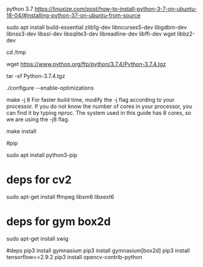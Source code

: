 python 3.7
https://linuxize.com/post/how-to-install-python-3-7-on-ubuntu-18-04/#installing-python-37-on-ubuntu-from-source

sudo apt install build-essential zlib1g-dev libncurses5-dev libgdbm-dev libnss3-dev libssl-dev libsqlite3-dev libreadline-dev libffi-dev wget libbz2-dev

cd /tmp 

wget https://www.python.org/ftp/python/3.7.4/Python-3.7.4.tgz

tar -xf Python-3.7.4.tgz

./configure --enable-optimizations

make -j 8
For faster build time, modify the -j flag according to your processor. If you do not know the number of cores in your processor, you can find it by typing nproc. The system used in this guide has 8 cores, so we are using the -j8 flag.


make install


#pip

sudo apt install python3-pip


# deps for cv2
sudo apt-get install ffmpeg libsm6 libxext6

# deps for gym box2d
sudo apt-get install swig

#deps
pip3 install gymnasium
pip3 install gymnasium[box2d]
pip3 install tensorflow==2.9.2
pip3 install opencv-contrib-python


